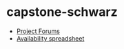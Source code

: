 capstone-schwarz
================
* [Project Forums](http://ost.io/@esayers/capstone-schwarz)
* [Availability spreadsheet](https://docs.google.com/a/pdx.edu/spreadsheets/d/14-PX-l_g57mUxfTm-6sfkLerV26mdSnpPZlnxcdwU6M/edit#gid=0)
